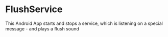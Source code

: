 # FlushService
This Android App starts and stops a service, which is listening on a special message - and plays a flush sound
